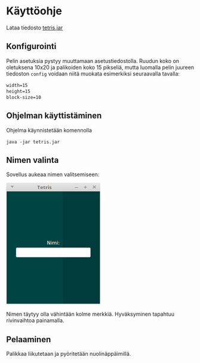 # Käyttöohje

Lataa tiedosto [tetris.jar](https://github.com/kalppi/otm-harjoitustyo/releases/tag/loppupalautus)

## Konfigurointi

Pelin asetuksia pystyy muuttamaan asetustiedostolla. Ruudun koko on oletuksena 10x20 ja palikoiden koko 15 pikseliä, mutta luomalla pelin juureen tiedoston `config` voidaan niitä muokata esimerkiksi seuraavalla tavalla:

```
width=15
height=15
block-size=10
```

## Ohjelman käyttistäminen

Ohjelma käynnistetään komennolla

```
java -jar tetris.jar
```

## Nimen valinta

Sovellus aukeaa nimen valitsemiseen:

![nimi](nimi.png)

Nimen täytyy olla vähintään kolme merkkiä. Hyväksyminen tapahtuu rivinvaihtoa painamalla.

## Pelaaminen

Palikkaa liikutetaan ja pyöritetään nuolinäppäimillä.